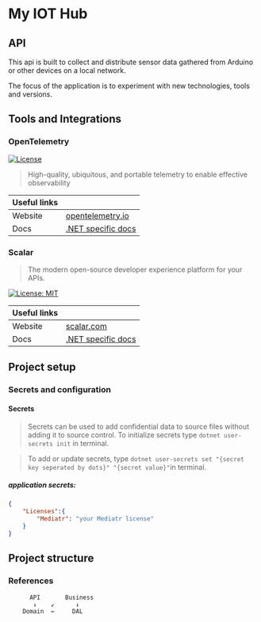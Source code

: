 # My IOT Hub
## API
This api is built to collect and distribute sensor data gathered from Arduino or other devices on a local network. 

The focus of the application is to experiment with new technologies, tools and versions. 

## Tools and Integrations
### OpenTelemetry 
[![License](https://img.shields.io/badge/License-Apache_2.0-blue.svg)](https://opensource.org/licenses/Apache-2.0)
> High-quality, ubiquitous, and portable telemetry to enable effective observability

|Useful links   |       |
| ---           | ---   |
|Website        | [opentelemetry.io](https://opentelemetry.io) |
| Docs          | [.NET specific docs](https://opentelemetry.io/docs/languages/dotnet/) |



### Scalar
> The modern open-source developer experience platform for your APIs.

[![License: MIT](https://img.shields.io/badge/License-MIT-yellow.svg)](https://opensource.org/licenses/MIT)

|Useful links   |       |
| ---           | ---   |
|Website        | [scalar.com](https://scalar.com) |
| Docs          | [.NET specific docs](https://guides.scalar.com/scalar/scalar-api-references/integrations/net-aspnet-core/integration) |

## Project setup
### Secrets and configuration
#### Secrets
> Secrets can be used to add confidential data to source files without adding it to source control. 
To initialize secrets type `dotnet user-secrets init` in terminal.

> To add or update secrets, type `dotnet user-secrets set "{secret key seperated by dots}" "{secret value}"`in terminal.

##### application secrets:
```json
{
    "Licenses":{
        "Mediatr": "your Mediatr license"
    }
}
```

## Project structure
### References
```
      API       Business
       ↓    ↙      ↓
    Domain  ←     DAL
```
     